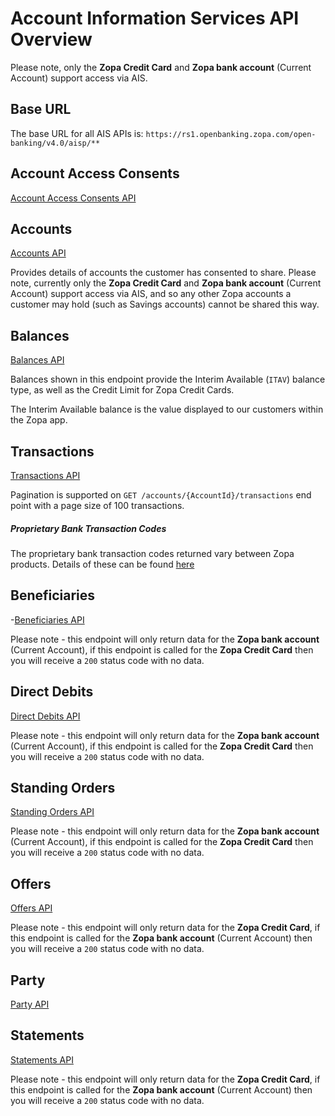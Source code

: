 # Account Information Services API Overview

Please note, only the **Zopa Credit Card** and **Zopa bank account** (Current Account) support access via AIS.

## Base URL
The base URL for all AIS APIs is: `https://rs1.openbanking.zopa.com/open-banking/v4.0/aisp/**`

## Account Access Consents
[Account Access Consents API](/perry/developer/documentation?resource=euhub-zopa-portal-new&document=swagger/account-info-openapi.yaml#operations-tag-Account_Access)

## Accounts
[Accounts API](/perry/developer/documentation?resource=euhub-zopa-portal-new&document=swagger/account-info-openapi.yaml#operations-tag-Accounts)

Provides details of accounts the customer has consented to share. Please note, currently only the **Zopa Credit Card** and **Zopa bank account** (Current Account) support access via AIS, and so any other Zopa accounts a customer may hold (such as Savings accounts) cannot be shared this way.

## Balances
[Balances API](/perry/developer/documentation?resource=euhub-zopa-portal-new&document=swagger/account-info-openapi.yaml#operations-tag-Balances)

Balances shown in this endpoint provide the Interim Available (`ITAV`) balance type, as well as the Credit Limit for Zopa Credit Cards.

The Interim Available balance is the value displayed to our customers within the Zopa app.

## Transactions
[Transactions API](/perry/developer/documentation?resource=euhub-zopa-portal-new&document=swagger/account-info-openapi.yaml#operations-tag-Transactions)

Pagination is supported on `GET /accounts/{AccountId}/transactions` end point with a page size of 100 transactions.

##### Proprietary Bank Transaction Codes
The proprietary bank transaction codes returned vary between Zopa products. Details of these can be found [here](/perry/developer/documentation?resource=euhub-zopa-portal-new&document=docs/API%20Overview/pbtc.md)

## Beneficiaries
-[Beneficiaries API](/perry/developer/documentation?resource=dev-ui-portal&document=swagger/account-info-openapi.yaml#operations-tag-Beneficiaries)

Please note - this endpoint will only return data for the **Zopa bank account** (Current Account), if this endpoint is called for the **Zopa Credit Card** then you will receive a `200` status code with no data.

## Direct Debits
[Direct Debits API](/perry/developer/documentation?resource=dev-ui-portal&document=swagger/account-info-openapi.yaml#operations-tag-Direct_Debits)

Please note - this endpoint will only return data for the **Zopa bank account** (Current Account), if this endpoint is called for the **Zopa Credit Card** then you will receive a `200` status code with no data.

## Standing Orders
[Standing Orders API](/perry/developer/documentation?resource=dev-ui-portal&document=swagger/account-info-openapi.yaml#operations-tag-Standing_Orders)

Please note - this endpoint will only return data for the **Zopa bank account** (Current Account), if this endpoint is called for the **Zopa Credit Card** then you will receive a `200` status code with no data.

## Offers
[Offers API](/perry/developer/documentation?resource=euhub-zopa-portal-new&document=swagger/account-info-openapi.yaml#operations-tag-Offers)

Please note - this endpoint will only return data for the **Zopa Credit Card**, if this endpoint is called for the **Zopa bank account** (Current Account) then you will receive a `200` status code with no data.

## Party
[Party API](/perry/developer/documentation?resource=euhub-zopa-portal-new&document=swagger/account-info-openapi.yaml#operations-tag-Party)


## Statements
[Statements API](/perry/developer/documentation?resource=euhub-zopa-portal-new&document=swagger/account-info-openapi.yaml#operations-tag-Statements)

Please note - this endpoint will only return data for the **Zopa Credit Card**, if this endpoint is called for the **Zopa bank account** (Current Account) then you will receive a `200` status code with no data.